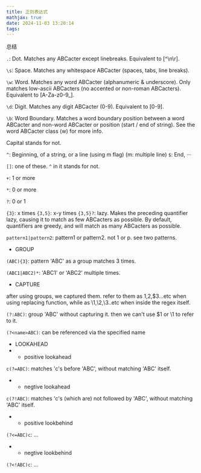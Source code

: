 ```yaml
---
title: 正则表达式
mathjax: true
date: 2024-11-03 13:20:14
tags:
---
```


总结

<!--more-->

`.`: Dot. Matches any ABCacter except linebreaks. Equivalent to [^\n\r].

`\s`: Space. Matches any whitespace ABCacter (spaces, tabs, line breaks).

`\w`: Word. Matches any word ABCacter (alphanumeric & underscore). Only matches low-ascii ABCacters (no accented or non-roman ABCacters). Equivalent to [A-Za-z0-9_].

`\d`: Digit. Matches any digit ABCacter (0-9). Equivalent to [0-9].

`\b`: Word Boundary. Matches a word boundary position between a word ABCacter and non-word ABCacter or position (start / end of string). See the word ABCacter class (w) for more info.

Capital stands for not.

`^`: Beginning, of a string, or a line (using m flag) (m: multiple line)
`$`: End, ···

`[]`: one of these. `^` in it stands for not.

`+`: 1 or more

`*`: 0 or more

`?`: 0 or 1

`{3}`: x times
`{3,5}`: x-y times
`{3,5}?`: lazy. Makes the preceding quantifier lazy, causing it to match as few ABCacters as possible. By default, quantifiers are greedy, and will match as many ABCacters as possible.

`pattern1|pattern2`: pattern1 or pattern2. not 1 or p. see two patterns.

- GROUP

`(ABC){3}`: pattern 'ABC' as a group matches 3 times. 

`(ABC1|ABC2)*`:  'ABC1' or 'ABC2' multiple times.

- CAPTURE

after using groups, we captured them. refer to them as $1,$2,$3...etc when using replacing function, while as \1,\2,\3..etc when inside the regex itself.

`(?:ABC)`: group 'ABC' without capturing it. then we can't use $1 or \1 to refer to it.

`(?<name>ABC)`: can be referenced via the specified name

- LOOKAHEAD
- - positive lookahead

`c(?=ABC)`: matches 'c's before 'ABC', without matching 'ABC' itself.

- - negtive lookahead

`c(?!ABC)`: matches 'c's (which are) not followed by 'ABC', without matching 'ABC' itself.

- - positive lookbehind

`(?<=ABC)c`: ...

- - negtive lookbehind

`(?<!ABC)c`: ...
